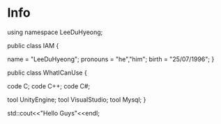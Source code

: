 # Info

using namespace LeeDuHyeong;


public class IAM
{

name = "LeeDuHyeong";
pronouns = "he","him";
birth = "25/07/1996";
}


public class WhatICanUse
{

code C;
code C++;
code C#;

tool UnityEngine;
tool VisualStudio;
tool Mysql;
}

std::cout<<"Hello Guys"<<endl;
